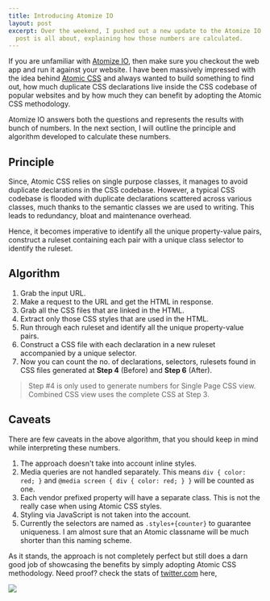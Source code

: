 ```yaml
---
title: Introducing Atomize IO
layout: post
excerpt: Over the weekend, I pushed out a new update to the Atomize IO app and this
  post is all about, explaining how those numbers are calculated.
---
```


If you are unfamiliar with [Atomize IO](https://atomize-io.herokuapp.com/), then make sure you checkout the web app and run it against your website. I have been massively impressed with the idea behind [Atomic CSS](http://acss.io/) and always wanted to build something to find out, how much duplicate CSS declarations live inside the CSS codebase of popular websites and by how much they can benefit by adopting the Atomic CSS methodology.

Atomize IO answers both the questions and represents the results with bunch of numbers.
In the next section, I will outline the principle and algorithm developed to calculate these numbers.

## Principle

Since, Atomic CSS relies on single purpose classes, it manages to avoid duplicate
declarations in the CSS codebase. However, a typical CSS codebase is flooded with
duplicate declarations scattered across various classes, much thanks to the semantic
classes we are used to writing. This leads to redundancy, bloat and maintenance overhead.  

Hence, it becomes imperative to identify all the unique property-value pairs,
construct a ruleset containing each pair with a unique class selector to identify the ruleset.

## Algorithm

1. Grab the input URL.  
2. Make a request to the URL and get the HTML in response.
3. Grab all the CSS files that are linked in the HTML.  
4. Extract only those CSS styles that are used in the HTML.
5. Run through each ruleset and identify all the unique property-value pairs.
6. Construct a CSS file with each declaration in a new ruleset accompanied by a unique selector.
7. Now you can count the no. of declarations, selectors, rulesets found in CSS files
generated at **Step 4** (Before) and **Step 6** (After).

> Step #4 is only used to generate numbers for Single Page CSS view. Combined
CSS view uses the complete CSS at Step 3.

## Caveats

There are few caveats in the above algorithm, that you should keep in mind while
interpreting these numbers.  

1. The approach doesn't take into account inline styles.  
2. Media queries are not handled separately. This means `div { color: red; }` and `@media screen { div { color: red; } }` will be counted as one.
3. Each vendor prefixed property will have a separate class. This is not the really case when using Atomic CSS styles.
4. Styling via JavaScript is not taken into the account.
5. Currently the selectors are named as `.styles+{counter}` to guarantee uniqueness. I am almost sure that an Atomic classname will be much shorter than this naming scheme.

As it stands, the approach is not completely perfect but still does a darn good
job of showcasing the benefits by simply adopting Atomic CSS methodology.
Need proof? check the stats of [twitter.com](https://atomize-io.herokuapp.com/twitter.com) here,

![](http://res.cloudinary.com/dw9fem4ki/image/upload/c_scale,w_800/v1458987639/Screen_Shot_2016-03-26_at_3.48.46_PM_afogfs.png)